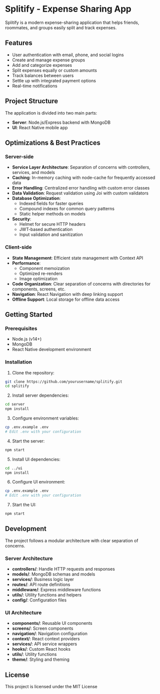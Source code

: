 # Splitify - Expense Sharing App

Splitify is a modern expense-sharing application that helps friends, roommates, and groups easily split and track expenses.

## Features

- User authentication with email, phone, and social logins
- Create and manage expense groups
- Add and categorize expenses
- Split expenses equally or custom amounts
- Track balances between users
- Settle up with integrated payment options
- Real-time notifications

## Project Structure

The application is divided into two main parts:

- **Server**: Node.js/Express backend with MongoDB
- **UI**: React Native mobile app

## Optimizations & Best Practices

### Server-side

- **Service Layer Architecture**: Separation of concerns with controllers, services, and models
- **Caching**: In-memory caching with node-cache for frequently accessed data
- **Error Handling**: Centralized error handling with custom error classes
- **Data Validation**: Request validation using Joi with custom validators
- **Database Optimization**:
  - Indexed fields for faster queries
  - Compound indexes for common query patterns
  - Static helper methods on models
- **Security**:
  - Helmet for secure HTTP headers
  - JWT-based authentication
  - Input validation and sanitization

### Client-side

- **State Management**: Efficient state management with Context API
- **Performance**:
  - Component memoization
  - Optimized re-renders
  - Image optimization
- **Code Organization**: Clear separation of concerns with directories for components, screens, etc.
- **Navigation**: React Navigation with deep linking support
- **Offline Support**: Local storage for offline data access

## Getting Started

### Prerequisites

- Node.js (v14+)
- MongoDB
- React Native development environment

### Installation

1. Clone the repository:

```bash
git clone https://github.com/yourusername/splitify.git
cd splitify
```

2. Install server dependencies:

```bash
cd server
npm install
```

3. Configure environment variables:

```bash
cp .env.example .env
# Edit .env with your configuration
```

4. Start the server:

```bash
npm start
```

5. Install UI dependencies:

```bash
cd ../ui
npm install
```

6. Configure UI environment:

```bash
cp .env.example .env
# Edit .env with your configuration
```

7. Start the UI:

```bash
npm start
```

## Development

The project follows a modular architecture with clear separation of concerns.

### Server Architecture

- **controllers/**: Handle HTTP requests and responses
- **models/**: MongoDB schemas and models
- **services/**: Business logic layer
- **routes/**: API route definitions
- **middleware/**: Express middleware functions
- **utils/**: Utility functions and helpers
- **config/**: Configuration files

### UI Architecture

- **components/**: Reusable UI components
- **screens/**: Screen components
- **navigation/**: Navigation configuration
- **context/**: React context providers
- **services/**: API service wrappers
- **hooks/**: Custom React hooks
- **utils/**: Utility functions
- **theme/**: Styling and theming

## License

This project is licensed under the MIT License
